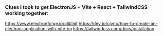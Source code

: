 ### Clues I took to get ElectronJS + Vite + React + TailwindCSS working together:

https://www.electronforge.io/cli#Init
https://dev.to/olyno/how-to-create-an-electron-application-with-vite-im
https://tailwindcss.com/docs/installation
